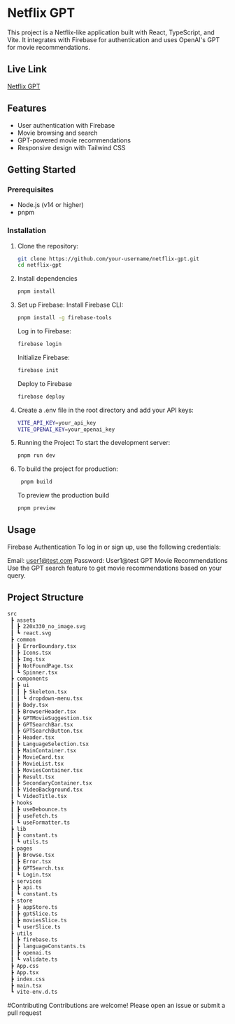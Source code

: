 # Netflix GPT

This project is a Netflix-like application built with React, TypeScript, and Vite. It integrates with Firebase for authentication and uses OpenAI's GPT for movie recommendations.

## Live Link
[Netflix GPT](https://netflix-gpt-b6669.web.app/)


## Features

- User authentication with Firebase
- Movie browsing and search
- GPT-powered movie recommendations
- Responsive design with Tailwind CSS

## Getting Started

### Prerequisites

- Node.js (v14 or higher)
- pnpm

### Installation

1. Clone the repository:

   ```sh
   git clone https://github.com/your-username/netflix-gpt.git
   cd netflix-gpt
   ```
2. Install dependencies
   ``` sh
   pnpm install
   ```
3. Set up Firebase:
    Install Firebase CLI:
    ```sh
    pnpm install -g firebase-tools
    ```
    Log in to Firebase:
    ```sh
    firebase login
    ```
    Initialize Firebase:    
    ```sh
    firebase init
    ```
    Deploy to Firebase
    ```sh
    firebase deploy
    ```
4. Create a .env file in the root directory and add your API keys:
   ```sh
   VITE_API_KEY=your_api_key
   VITE_OPENAI_KEY=your_openai_key
   ```

5. Running the Project
   To start the development server:
   ```sh
   pnpm run dev
   ```
6. To build the project for production:
   ```sh
    pnpm build
    ```
    To preview the production build
    ```sh
    pnpm preview
    ```   



## Usage
 Firebase Authentication
 To log in or sign up, use the following credentials:

Email: user1@test.com
Password: User1@test
GPT Movie Recommendations
Use the GPT search feature to get movie recommendations based on your query.

## Project Structure
```sh
src
 ┣ assets 
 ┃ ┣ 220x330_no_image.svg
 ┃ ┗ react.svg
 ┣ common
 ┃ ┣ ErrorBoundary.tsx
 ┃ ┣ Icons.tsx
 ┃ ┣ Img.tsx
 ┃ ┣ NotFoundPage.tsx
 ┃ ┗ Spinner.tsx
 ┣ components
 ┃ ┣ ui
 ┃ ┃ ┣ Skeleton.tsx
 ┃ ┃ ┗ dropdown-menu.tsx
 ┃ ┣ Body.tsx
 ┃ ┣ BrowserHeader.tsx
 ┃ ┣ GPTMovieSuggestion.tsx
 ┃ ┣ GPTSearchBar.tsx
 ┃ ┣ GPTSearchButton.tsx
 ┃ ┣ Header.tsx
 ┃ ┣ LanguageSelection.tsx
 ┃ ┣ MainContainer.tsx
 ┃ ┣ MovieCard.tsx
 ┃ ┣ MovieList.tsx
 ┃ ┣ MoviesContainer.tsx
 ┃ ┣ Result.tsx
 ┃ ┣ SecondaryContainer.tsx
 ┃ ┣ VideoBackground.tsx
 ┃ ┗ VideoTitle.tsx
 ┣ hooks
 ┃ ┣ useDebounce.ts
 ┃ ┣ useFetch.ts
 ┃ ┗ useFormatter.ts
 ┣ lib
 ┃ ┣ constant.ts
 ┃ ┗ utils.ts
 ┣ pages
 ┃ ┣ Browse.tsx
 ┃ ┣ Error.tsx
 ┃ ┣ GPTSearch.tsx
 ┃ ┗ Login.tsx
 ┣ services
 ┃ ┣ api.ts
 ┃ ┗ constant.ts
 ┣ store
 ┃ ┣ appStore.ts
 ┃ ┣ gptSlice.ts
 ┃ ┣ moviesSlice.ts
 ┃ ┗ userSlice.ts
 ┣ utils
 ┃ ┣ firebase.ts
 ┃ ┣ languageConstants.ts
 ┃ ┣ openai.ts
 ┃ ┗ validate.ts
 ┣ App.css
 ┣ App.tsx
 ┣ index.css
 ┣ main.tsx
 ┗ vite-env.d.ts
```

#Contributing
Contributions are welcome! Please open an issue or submit a pull request

